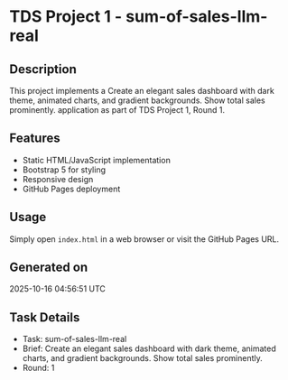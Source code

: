 # TDS Project 1 - sum-of-sales-llm-real

## Description
This project implements a Create an elegant sales dashboard with dark theme, animated charts, and gradient backgrounds. Show total sales prominently. application as part of TDS Project 1, Round 1.

## Features
- Static HTML/JavaScript implementation
- Bootstrap 5 for styling
- Responsive design
- GitHub Pages deployment

## Usage
Simply open `index.html` in a web browser or visit the GitHub Pages URL.

## Generated on
2025-10-16 04:56:51 UTC

## Task Details
- Task: sum-of-sales-llm-real
- Brief: Create an elegant sales dashboard with dark theme, animated charts, and gradient backgrounds. Show total sales prominently.
- Round: 1
